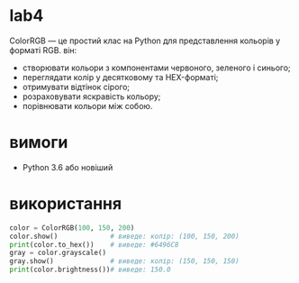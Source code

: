 # lab4
ColorRGB — це простий клас на Python для представлення кольорів у форматі RGB. він:

- створювати кольори з компонентами червоного, зеленого і синього;
- переглядати колір у десятковому та HEX-форматі;
- отримувати відтінок сірого;
- розраховувати яскравість кольору;
- порівнювати кольори між собою.
# вимоги
- Python 3.6 або новіший

# використання
```python
color = ColorRGB(100, 150, 200)
color.show()             # виведе: колір: (100, 150, 200)
print(color.to_hex())    # виведе: #6496C8
gray = color.grayscale()
gray.show()              # виведе: колір: (150, 150, 150)
print(color.brightness())# виведе: 150.0
